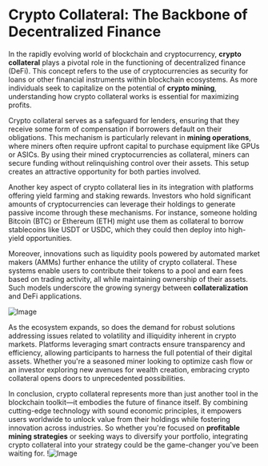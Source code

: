 # Crypto Collateral: The Backbone of Decentralized Finance

In the rapidly evolving world of blockchain and cryptocurrency, **crypto collateral** plays a pivotal role in the functioning of decentralized finance (DeFi). This concept refers to the use of cryptocurrencies as security for loans or other financial instruments within blockchain ecosystems. As more individuals seek to capitalize on the potential of **crypto mining**, understanding how crypto collateral works is essential for maximizing profits.

Crypto collateral serves as a safeguard for lenders, ensuring that they receive some form of compensation if borrowers default on their obligations. This mechanism is particularly relevant in **mining operations**, where miners often require upfront capital to purchase equipment like GPUs or ASICs. By using their mined cryptocurrencies as collateral, miners can secure funding without relinquishing control over their assets. This setup creates an attractive opportunity for both parties involved.

Another key aspect of crypto collateral lies in its integration with platforms offering yield farming and staking rewards. Investors who hold significant amounts of cryptocurrencies can leverage their holdings to generate passive income through these mechanisms. For instance, someone holding Bitcoin (BTC) or Ethereum (ETH) might use them as collateral to borrow stablecoins like USDT or USDC, which they could then deploy into high-yield opportunities.

Moreover, innovations such as liquidity pools powered by automated market makers (AMMs) further enhance the utility of crypto collateral. These systems enable users to contribute their tokens to a pool and earn fees based on trading activity, all while maintaining ownership of their assets. Such models underscore the growing synergy between **collateralization** and DeFi applications.

![Image](https://github.com/user-attachments/assets/590b50a7-4459-4e76-8a31-559aed223621)

As the ecosystem expands, so does the demand for robust solutions addressing issues related to volatility and illiquidity inherent in crypto markets. Platforms leveraging smart contracts ensure transparency and efficiency, allowing participants to harness the full potential of their digital assets. Whether you're a seasoned miner looking to optimize cash flow or an investor exploring new avenues for wealth creation, embracing crypto collateral opens doors to unprecedented possibilities.

In conclusion, crypto collateral represents more than just another tool in the blockchain toolkit—it embodies the future of finance itself. By combining cutting-edge technology with sound economic principles, it empowers users worldwide to unlock value from their holdings while fostering innovation across industries. So whether you're focused on **profitable mining strategies** or seeking ways to diversify your portfolio, integrating crypto collateral into your strategy could be the game-changer you've been waiting for. !![Image](https://github.com/user-attachments/assets/590b50a7-4459-4e76-8a31-559aed223621)